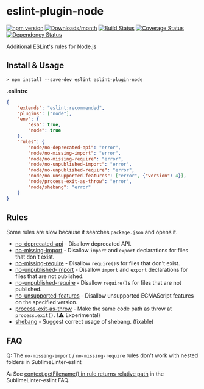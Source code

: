 # eslint-plugin-node

[![npm version](https://img.shields.io/npm/v/eslint-plugin-node.svg)](https://www.npmjs.com/package/eslint-plugin-node)
[![Downloads/month](https://img.shields.io/npm/dm/eslint-plugin-node.svg)](https://www.npmjs.com/package/eslint-plugin-node)
[![Build Status](https://travis-ci.org/mysticatea/eslint-plugin-node.svg?branch=master)](https://travis-ci.org/mysticatea/eslint-plugin-node)
[![Coverage Status](https://coveralls.io/repos/mysticatea/eslint-plugin-node/badge.svg?branch=master)](https://coveralls.io/r/mysticatea/eslint-plugin-node?branch=master)
[![Dependency Status](https://david-dm.org/mysticatea/eslint-plugin-node.svg)](https://david-dm.org/mysticatea/eslint-plugin-node)

Additional ESLint's rules for Node.js

## Install & Usage

```
> npm install --save-dev eslint eslint-plugin-node
```

**.eslintrc**

```json
{
    "extends": "eslint:recommended",
    "plugins": ["node"],
    "env": {
        "es6": true,
        "node": true
    },
    "rules": {
        "node/no-deprecated-api": "error",
        "node/no-missing-import": "error",
        "node/no-missing-require": "error",
        "node/no-unpublished-import": "error",
        "node/no-unpublished-require": "error",
        "node/no-unsupported-features": ["error", {"version": 4}],
        "node/process-exit-as-throw": "error",
        "node/shebang": "error"
    }
}
```

## Rules

Some rules are slow because it searches `package.json` and opens it.

- [no-deprecated-api](docs/rules/no-deprecated-api.md) - Disallow deprecated API.
- [no-missing-import](docs/rules/no-missing-import.md) - Disallow `import` and `export` declarations for files that don't exist.
- [no-missing-require](docs/rules/no-missing-require.md) - Disallow `require()`s for files that don't exist.
- [no-unpublished-import](docs/rules/no-unpublished-import.md) - Disallow `import` and `export` declarations for files that are not published.
- [no-unpublished-require](docs/rules/no-unpublished-require.md) - Disallow `require()`s for files that are not published.
- [no-unsupported-features](docs/rules/no-unsupported-features.md) - Disallow unsupported ECMAScript features on the specified version.
- [process-exit-as-throw](docs/rules/process-exit-as-throw.md) - Make the same code path as throw at `process.exit()`. (⚠ Experimental)
- [shebang](docs/rules/shebang.md) - Suggest correct usage of shebang. (fixable)

## FAQ

Q: The `no-missing-import` / `no-missing-require` rules don't work with nested folders in SublimeLinter-eslint

A: See [context.getFilename() in rule returns relative path](https://github.com/roadhump/SublimeLinter-eslint#contextgetfilename-in-rule-returns-relative-path) in the SublimeLinter-eslint FAQ.
